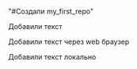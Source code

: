 "#Создали my_first_repo" 

Добавили текст

Добавили текст через web браузер

Добавили текст локально

